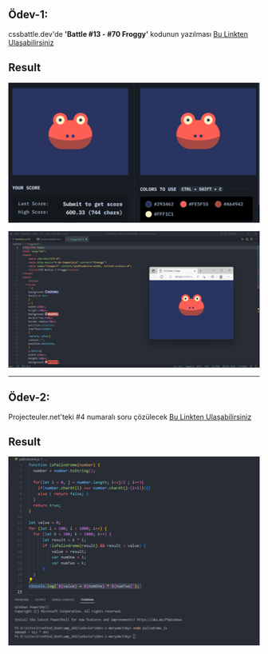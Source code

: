 ## Ödev-1:

cssbattle.dev'de **'Battle #13 - #70 Froggy'** kodunun yazılması [Bu Linkten Ulaşabilirsiniz](https://cssbattle.dev/play/70)

## Result
![](img/froggy-result.png)

![](img/froggy-result2.png)

---

## Ödev-2:
Projecteuler.net'teki #4 numaralı soru çözülecek [Bu Linkten Ulaşabilirsiniz](https://projecteuler.net/problem=4)  

## Result
![](img/palindrome.png)
